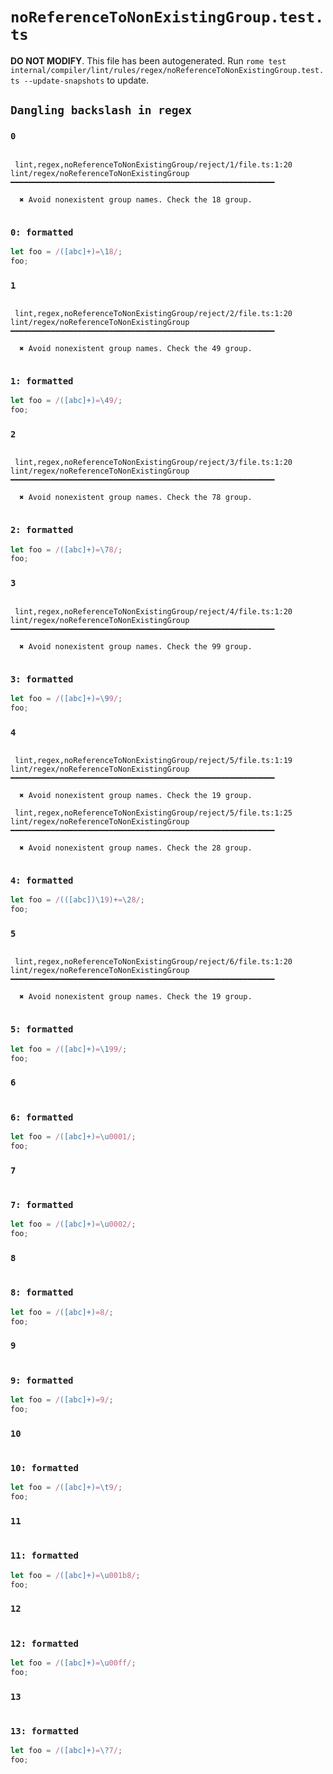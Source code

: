 # `noReferenceToNonExistingGroup.test.ts`

**DO NOT MODIFY**. This file has been autogenerated. Run `rome test internal/compiler/lint/rules/regex/noReferenceToNonExistingGroup.test.ts --update-snapshots` to update.

## `Dangling backslash in regex`

### `0`

```

 lint,regex,noReferenceToNonExistingGroup/reject/1/file.ts:1:20
lint/regex/noReferenceToNonExistingGroup ━━━━━━━━━━━━━━━━━━━━━━━━━━━━━━━━━━━━━━━━━━━━━━━━━━━━━━━━━━━

  ✖ Avoid nonexistent group names. Check the 18 group.


```

### `0: formatted`

```ts
let foo = /([abc]+)=\18/;
foo;

```

### `1`

```

 lint,regex,noReferenceToNonExistingGroup/reject/2/file.ts:1:20
lint/regex/noReferenceToNonExistingGroup ━━━━━━━━━━━━━━━━━━━━━━━━━━━━━━━━━━━━━━━━━━━━━━━━━━━━━━━━━━━

  ✖ Avoid nonexistent group names. Check the 49 group.


```

### `1: formatted`

```ts
let foo = /([abc]+)=\49/;
foo;

```

### `2`

```

 lint,regex,noReferenceToNonExistingGroup/reject/3/file.ts:1:20
lint/regex/noReferenceToNonExistingGroup ━━━━━━━━━━━━━━━━━━━━━━━━━━━━━━━━━━━━━━━━━━━━━━━━━━━━━━━━━━━

  ✖ Avoid nonexistent group names. Check the 78 group.


```

### `2: formatted`

```ts
let foo = /([abc]+)=\78/;
foo;

```

### `3`

```

 lint,regex,noReferenceToNonExistingGroup/reject/4/file.ts:1:20
lint/regex/noReferenceToNonExistingGroup ━━━━━━━━━━━━━━━━━━━━━━━━━━━━━━━━━━━━━━━━━━━━━━━━━━━━━━━━━━━

  ✖ Avoid nonexistent group names. Check the 99 group.


```

### `3: formatted`

```ts
let foo = /([abc]+)=\99/;
foo;

```

### `4`

```

 lint,regex,noReferenceToNonExistingGroup/reject/5/file.ts:1:19
lint/regex/noReferenceToNonExistingGroup ━━━━━━━━━━━━━━━━━━━━━━━━━━━━━━━━━━━━━━━━━━━━━━━━━━━━━━━━━━━

  ✖ Avoid nonexistent group names. Check the 19 group.

 lint,regex,noReferenceToNonExistingGroup/reject/5/file.ts:1:25
lint/regex/noReferenceToNonExistingGroup ━━━━━━━━━━━━━━━━━━━━━━━━━━━━━━━━━━━━━━━━━━━━━━━━━━━━━━━━━━━

  ✖ Avoid nonexistent group names. Check the 28 group.


```

### `4: formatted`

```ts
let foo = /(([abc])\19)+=\28/;
foo;

```

### `5`

```

 lint,regex,noReferenceToNonExistingGroup/reject/6/file.ts:1:20
lint/regex/noReferenceToNonExistingGroup ━━━━━━━━━━━━━━━━━━━━━━━━━━━━━━━━━━━━━━━━━━━━━━━━━━━━━━━━━━━

  ✖ Avoid nonexistent group names. Check the 19 group.


```

### `5: formatted`

```ts
let foo = /([abc]+)=\199/;
foo;

```

### `6`

```

```

### `6: formatted`

```ts
let foo = /([abc]+)=\u0001/;
foo;

```

### `7`

```

```

### `7: formatted`

```ts
let foo = /([abc]+)=\u0002/;
foo;

```

### `8`

```

```

### `8: formatted`

```ts
let foo = /([abc]+)=8/;
foo;

```

### `9`

```

```

### `9: formatted`

```ts
let foo = /([abc]+)=9/;
foo;

```

### `10`

```

```

### `10: formatted`

```ts
let foo = /([abc]+)=\t9/;
foo;

```

### `11`

```

```

### `11: formatted`

```ts
let foo = /([abc]+)=\u001b8/;
foo;

```

### `12`

```

```

### `12: formatted`

```ts
let foo = /([abc]+)=\u00ff/;
foo;

```

### `13`

```

```

### `13: formatted`

```ts
let foo = /([abc]+)=\?7/;
foo;

```
